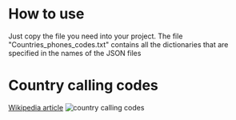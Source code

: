 # How to use
Just copy the file you need into your project. The file "Countries_phones_codes.txt" contains all the dictionaries that are specified in the names of the JSON files

# Country calling codes
[Wikipedia article](https://en.wikipedia.org/wiki/List_of_country_calling_codes)
![country calling codes](https://upload.wikimedia.org/wikipedia/commons/thumb/5/55/Country_calling_codes_map.svg/1920px-Country_calling_codes_map.svg.png)

